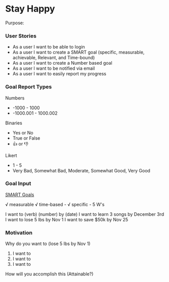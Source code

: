 # Stay Happy

Purpose:

### User Stories

* As a user I want to be able to login
* As a user I want to create a SMART goal (specific, measurable, achievable, Relevant, and Time-bound)
* As a user I want to create a Number based goal
* As a user I want to be notified via email
* As a user I want to easily report my progress

### Goal Report Types

Numbers
- -1000 - 1000
- -1000.001 - 1000.002

Binaries
- Yes or No
- True or False
- :+1: or :-1:

Likert
- 1 - 5
- Very Bad, Somewhat Bad, Moderate, Somewhat Good, Very Good

### Goal Input

[SMART Goals](https://en.wikipedia.org/wiki/SMART_criteria)

√ measurable
√ time-based - 
√ specific - 5 W's

I want to (verb) (number) by (date)
I want to learn 3 songs by December 3rd
I want to lose 5 lbs by Nov 1
I want to save $50k by Nov 25

### Motivation

Why do you want to (lose 5 lbs by Nov 1)
1. I want to <feel more confident>
1. I want to <fit in my jeans>
1. I want to <learn self control>

How will you accomplish this (Attainable?)
